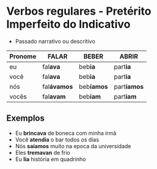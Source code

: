 # Verbos regulares - Pretérito Imperfeito do Indicativo

* Passado narrativo ou descritivo

| Pronome | FAL**AR** | BEB**ER** | ABR**IR** |
| -- | -- | -- | -- |
| eu | fal**ava** | beb**ia** | part**ia** |
| você | fal**ava** | beb**ia** | part**ia** |
| nós | fal**ávamos** | beb**íamos** | part**íamos** |
| vocês | fal**avam** | beb**iam** | part**iam** |

## Exemplos

* Eu **brincava** de boneca com minha irmã
* Você **atendia** o bar todos os dias
* Nós **saíamos** muito na epoca da universidade
* Eles **tremavan** de frio
* Eu **lia** história em quadrinho

